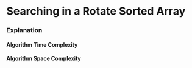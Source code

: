 # Searching in a Rotate Sorted Array

### Explanation




#### Algorithm Time Complexity

#### Algorithm Space Complexity
